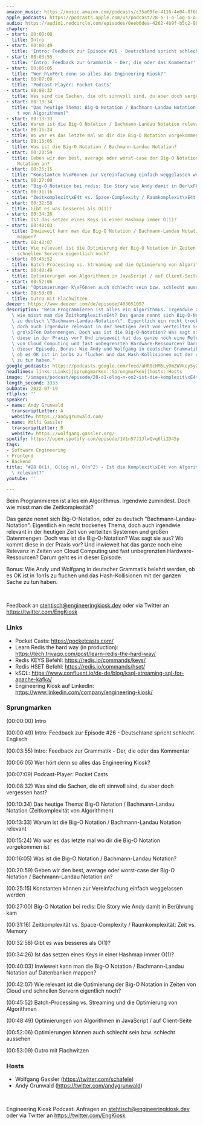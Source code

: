 ```yaml
---
amazon_music: https://music.amazon.com/podcasts/c35a09fe-4116-4e04-8f68-77d61b112e46/episodes/2c7aa12d-0d07-420d-ac9f-78e40422842a/engineering-kiosk-28-o-1-o-log-n-o-n-2---ist-die-komplexit%C3%A4t-von-algorithmen-im-entwickler-alltag-relevant
apple_podcasts: https://podcasts.apple.com/us/podcast/28-o-1-o-log-n-o-n-2-ist-die-komplexit%C3%A4t-von-algorithmen/id1603082924?i=1000570419965&uo=4
audio: https://audio1.redcircle.com/episodes/0eeb6dea-4262-4b9f-b5c2-880f4465e4c3/stream.mp3
chapter:
- start: 00:00:00
  title: Intro
- start: 00:00:49
  title: 'Intro: Feedback zur Episode #26 - Deutschland spricht schlecht Englisch'
- start: 00:03:55
  title: 'Intro: Feedback zur Grammatik - Der, die oder das Kommentar'
- start: 00:06:05
  title: "Wer h\xF6rt denn so alles das Engineering Kiosk?"
- start: 00:07:09
  title: 'Podcast-Player: Pocket Casts'
- start: 00:08:32
  title: Was sind die Sachen, die oft sinnvoll sind, du aber doch vergessen hast?
- start: 00:10:34
  title: "Das heutige Thema: Big-O Notation / Bachmann-Landau Notation (Zeitkomplexit\xE4\
    t von Algorithmen)"
- start: 00:13:33
  title: Warum ist die Big-O Notation / Bachmann-Landau Notation relevant
- start: 00:15:24
  title: Wo war es das letzte mal wo dir die Big-O Notation vorgekommen ist
- start: 00:16:05
  title: Was ist die Big-O Notation / Bachmann-Landau Notation?
- start: 00:20:59
  title: Geben wir den best, average oder worst-case der Big-O Notation / Bachmann-Landau
    Notation an?
- start: 00:25:15
  title: "Konstanten k\xF6nnen zur Vereinfachung einfach weggelassen werden"
- start: 00:27:00
  title: "Big-O Notation bei redis: Die Story wie Andy damit in Ber\xFChrung kam"
- start: 00:31:16
  title: "Zeitkomplexit\xE4t vs. Space-Complexity / Raumkomplexit\xE4t: Zeit vs. Memory"
- start: 00:32:58
  title: Gibt es was besseres als O(1)?
- start: 00:34:26
  title: Ist das setzen eines Keys in einer Hashmap immer O(1)?
- start: 00:40:03
  title: Inwieweit kann man die Big-O Notation / Bachmann-Landau Notation auf Datenbanken
    mappen?
- start: 00:42:07
  title: Wie relevant ist die Optimierung der Big-O Notation in Zeiten von Cloud und
    schnellen Servern eigentlich noch?
- start: 00:45:52
  title: Batch-Processing vs. Streaming und die Optimierung von Algorithmen
- start: 00:48:49
  title: Optimierungen von Algorithmen in JavaScript / auf Client-Seite
- start: 00:52:06
  title: "Optimierungen k\xF6nnen auch schlecht sein bzw. schlecht aussehen"
- start: 00:53:09
  title: Outro mit Flachwitzen
deezer: https://www.deezer.com/de/episode/403651097
description: "Beim Programmieren ist alles ein Algorithmus. Irgendwie zumindest. Doch\
  \ wie misst man die Zeitkomplexit\xE4t? Das ganze nennt sich Big-O-Notation, oder\
  \ zu deutsch \"Bachmann-Landau-Notation\". Eigentlich ein recht trockenes Thema,\
  \ doch auch irgendwie relevant in der heutigen Zeit von verteilten Systemen und\
  \ gro\xDFen Datenmengen. Doch was ist die Big-O-Notation? Was sagt sie aus? Wo kommt\
  \ diese in der Praxis vor? Und inwieweit hat das ganze noch eine Relevanz in Zeiten\
  \ von Cloud Computing und fast unbegrenzten Hardware-Ressourcen? Darum geht es in\
  \ dieser Episode. Bonus: Wie Andy und Wolfgang in deutscher Grammatik belehrt werden,\
  \ ob es OK ist in 1on1s zu fluchen und das Hash-Kollisionen mit der ganzen Sache\
  \ zu tun haben."
google_podcasts: https://podcasts.google.com/feed/aHR0cHM6Ly9mZWVkcy5yZWRjaXJjbGUuY29tLzBlY2ZkZmQ3LWZkYTEtNGMzZC05NTE1LTQ3NjcyN2Y5ZGY1ZQ/episode/NWY4ZThjMGUtYzE2ZS00YzVlLWIxMmItMTNmZGY0YjI0YTM5?sa=X&ved=0CAUQkfYCahcKEwjw8_PxqoT5AhUAAAAAHQAAAAAQAQ
headlines: links::Links||sprungmarken::Sprungmarken||hosts::Hosts
image: "/images/podcast/episode/28-o1-olog-n-on2-ist-die-komplexit\xE4t-von-algorithmen-im-entwickler-alltag-relevant.jpg"
length_second: 3333
pubDate: 2022-07-19
rtlplus: ''
speaker:
- name: Andy Grunwald
  transcriptLetter: A
  website: https://andygrunwald.com/
- name: Wolfi Gassler
  transcriptLetter: B
  website: https://wolfgang.gassler.org/
spotify: https://open.spotify.com/episode/1V1n57J1JlwQvq6liID45p
tags:
- Software Engineering
- Frontend
- Backend
title: "#28 O(1), O(log n), O(n^2) - Ist die Komplexit\xE4t von Algorithmen im Entwickler-Alltag\
  \ relevant?"
youtube: ''

---
```

<p>Beim Programmieren ist alles ein Algorithmus. Irgendwie zumindest. Doch wie misst man die Zeitkomplexität?</p><p>Das ganze nennt sich Big-O-Notation, oder zu deutsch &#34;Bachmann-Landau-Notation&#34;. Eigentlich ein recht trockenes Thema, doch auch irgendwie relevant in der heutigen Zeit von verteilten Systemen und großen Datenmengen. Doch was ist die Big-O-Notation? Was sagt sie aus? Wo kommt diese in der Praxis vor? Und inwieweit hat das ganze noch eine Relevanz in Zeiten von Cloud Computing und fast unbegrenzten Hardware-Ressourcen? Darum geht es in dieser Episode.</p><p>Bonus: Wie Andy und Wolfgang in deutscher Grammatik belehrt werden, ob es OK ist in 1on1s zu fluchen und das Hash-Kollisionen mit der ganzen Sache zu tun haben.</p><p><br></p><p>Feedback an <a href="mailto:stehtisch@engineeringkiosk.dev" rel="nofollow">stehtisch@engineeringkiosk.dev</a> oder via Twitter an <a href="https://twitter.com/EngKiosk" rel="nofollow">https://twitter.com/EngKiosk</a></p><h3 id="links">Links</h3><ul><li>Pocket Casts: <a href="https://pocketcasts.com/" rel="nofollow">https://pocketcasts.com/</a></li><li>Learn Redis the hard way (in production): <a href="https://tech.trivago.com/post/learn-redis-the-hard-way/" rel="nofollow">https://tech.trivago.com/post/learn-redis-the-hard-way/</a></li><li>Redis KEYS Befehl: <a href="https://redis.io/commands/keys/" rel="nofollow">https://redis.io/commands/keys/</a></li><li>Redis HSET Befehl: <a href="https://redis.io/commands/hset/" rel="nofollow">https://redis.io/commands/hset/</a></li><li>kSQL: <a href="https://www.confluent.io/de-de/blog/ksql-streaming-sql-for-apache-kafka/" rel="nofollow">https://www.confluent.io/de-de/blog/ksql-streaming-sql-for-apache-kafka/</a></li><li>Engineering Kiosk auf LinkedIn: <a href="https://www.linkedin.com/company/engineering-kiosk/" rel="nofollow">https://www.linkedin.com/company/engineering-kiosk/</a></li></ul><h3 id="sprungmarken">Sprungmarken</h3><p>(00:00:00) Intro</p><p>(00:00:49) Intro: Feedback zur Episode #26 - Deutschland spricht schlecht Englisch</p><p>(00:03:55) Intro: Feedback zur Grammatik - Der, die oder das Kommentar</p><p>(00:06:05) Wer hört denn so alles das Engineering Kiosk?</p><p>(00:07:09) Podcast-Player: Pocket Casts</p><p>(00:08:32) Was sind die Sachen, die oft sinnvoll sind, du aber doch vergessen hast?</p><p>(00:10:34) Das heutige Thema: Big-O Notation / Bachmann-Landau Notation (Zeitkomplexität von Algorithmen)</p><p>(00:13:33) Warum ist die Big-O Notation / Bachmann-Landau Notation relevant</p><p>(00:15:24) Wo war es das letzte mal wo dir die Big-O Notation vorgekommen ist</p><p>(00:16:05) Was ist die Big-O Notation / Bachmann-Landau Notation?</p><p>(00:20:59) Geben wir den best, average oder worst-case der Big-O Notation / Bachmann-Landau Notation an?</p><p>(00:25:15) Konstanten können zur Vereinfachung einfach weggelassen werden</p><p>(00:27:00) Big-O Notation bei redis: Die Story wie Andy damit in Berührung kam</p><p>(00:31:16) Zeitkomplexität vs. Space-Complexity / Raumkomplexität: Zeit vs. Memory</p><p>(00:32:58) Gibt es was besseres als O(1)?</p><p>(00:34:26) Ist das setzen eines Keys in einer Hashmap immer O(1)?</p><p>(00:40:03) Inwieweit kann man die Big-O Notation / Bachmann-Landau Notation auf Datenbanken mappen?</p><p>(00:42:07) Wie relevant ist die Optimierung der Big-O Notation in Zeiten von Cloud und schnellen Servern eigentlich noch?</p><p>(00:45:52) Batch-Processing vs. Streaming und die Optimierung von Algorithmen</p><p>(00:48:49) Optimierungen von Algorithmen in JavaScript / auf Client-Seite</p><p>(00:52:06) Optimierungen können auch schlecht sein bzw. schlecht aussehen</p><p>(00:53:09) Outro mit Flachwitzen</p><h3 id="hosts">Hosts</h3><ul><li>Wolfgang Gassler (<a href="https://twitter.com/schafele" rel="nofollow">https://twitter.com/schafele</a>)</li><li>Andy Grunwald (<a href="https://twitter.com/andygrunwald" rel="nofollow">https://twitter.com/andygrunwald</a>)</li></ul><p><br></p><p>Engineering Kiosk Podcast: Anfragen an <a href="http://stehtisch@engineeringkiosk.dev" rel="nofollow">stehtisch@engineeringkiosk.dev</a> oder via Twitter an <a href="https://twitter.com/EngKiosk" rel="nofollow">https://twitter.com/EngKiosk</a></p>